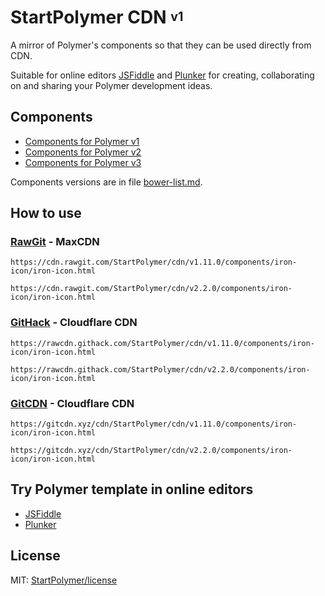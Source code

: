 # StartPolymer CDN <sup><sub>v1</sub></sup>

A mirror of Polymer's components so that they can be used directly from CDN.

Suitable for online editors [JSFiddle](https://jsfiddle.net/StartPolymer/ww8hg0dp/) and
[Plunker](https://next.plnkr.co/edit/UFCR5v?p=preview) for creating, collaborating on and sharing your Polymer development ideas.

## Components

- [Components for Polymer v1](https://github.com/StartPolymer/cdn/tree/v1)
- [Components for Polymer v2](https://github.com/StartPolymer/cdn/tree/v2)
- [Components for Polymer v3](https://github.com/StartPolymer/cdn/tree/v3)

Components versions are in file [bower-list.md](https://github.com/StartPolymer/cdn/blob/v1/bower-list.md).

## How to use

### [RawGit](https://rawgit.com) - MaxCDN

```
https://cdn.rawgit.com/StartPolymer/cdn/v1.11.0/components/iron-icon/iron-icon.html
```

```
https://cdn.rawgit.com/StartPolymer/cdn/v2.2.0/components/iron-icon/iron-icon.html
```

### [GitHack](https://raw.githack.com) - Cloudflare CDN

```
https://rawcdn.githack.com/StartPolymer/cdn/v1.11.0/components/iron-icon/iron-icon.html
```

```
https://rawcdn.githack.com/StartPolymer/cdn/v2.2.0/components/iron-icon/iron-icon.html
```

### [GitCDN](https://gitcdn.xyz) - Cloudflare CDN

```
https://gitcdn.xyz/cdn/StartPolymer/cdn/v1.11.0/components/iron-icon/iron-icon.html
```

```
https://gitcdn.xyz/cdn/StartPolymer/cdn/v2.2.0/components/iron-icon/iron-icon.html
```

## Try Polymer template in online editors

- [JSFiddle](https://jsfiddle.net/StartPolymer/ww8hg0dp/)
- [Plunker](https://next.plnkr.co/edit/UFCR5v?p=preview)

## License

MIT: [StartPolymer/license](https://github.com/StartPolymer/license)

